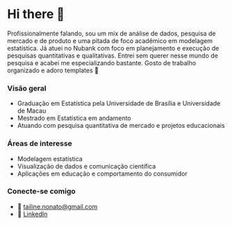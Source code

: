 # Hi there 👋 

Profissionalmente falando, sou um mix de análise de dados, pesquisa de mercado e de produto e uma pitada de foco acadêmico em modelagem estatística. Já atuei no Nubank com foco em planejamento e execução de pesquisas quantitativas e qualitativas. Entrei sem querer nesse mundo de pesquisa e acabei me especializando bastante.  Gosto de trabalho organizado e adoro templates 🤩

### Visão geral

-  Graduação em Estatística pela Universidade de Brasília e Universidade de Macau
-  Mestrado em Estatística em andamento
-  Atuando com pesquisa quantitativa de mercado e projetos educacionais


### Áreas de interesse

- Modelagem estatística
- Visualização de dados e comunicação científica
- Aplicações em educação e comportamento do consumidor


### Conecte-se comigo

- 💌 [tailine.nonato@gmail.com](mailto:tailine.nonato@gmail.com)
- 💼 [LinkedIn](https://www.linkedin.com/in/tailine-nonato)

